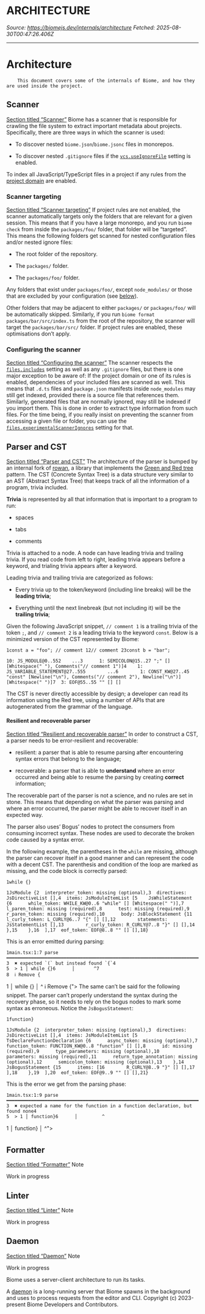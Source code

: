 # ARCHITECTURE

*Source: <https://biomejs.dev/internals/architecture>*
*Fetched: 2025-08-30T00:47:26.406Z*

***

# Architecture

```
    This document covers some of the internals of Biome, and how they are used inside the project.
```

## Scanner

[Section titled “Scanner”](#scanner)
Biome has a scanner that is responsible for crawling the file system to extract
important metadata about projects. Specifically, there are three ways in which
the scanner is used:

- To discover nested `biome.json`/`biome.jsonc` files in monorepos.

- To discover nested `.gitignore` files if the [`vcs.useIgnoreFile`](/reference/configuration/#vcsuseignorefile) setting is enabled.

To index all JavaScript/TypeScript files in a project if any rules from the
[project domain](/linter/domains/#project) are enabled.

### Scanner targeting

[Section titled “Scanner targeting”](#scanner-targeting)
If project rules are not enabled, the scanner automatically targets only the
folders that are relevant for a given session.
This means that if you have a large monorepo, and you run `biome check` from
inside the `packages/foo/` folder, that folder will be “targeted”. This means
the following folders get scanned for nested configuration files and/or nested ignore files:

- The root folder of the repository.

- The `packages/` folder.

- The `packages/foo/` folder.

Any folders that exist under `packages/foo/`, except `node_modules/` or
those that are excluded by your configuration (see
[below](#configuringthescanner)).

Other folders that may be adjacent to either `packages/` or `packages/foo/` will
be automatically skipped.
Similarly, if you run `biome format packages/bar/src/index.ts` from the root
of the repository, the scanner will target the `packages/bar/src/` folder.
If project rules are enabled, these optimisations don’t apply.

### Configuring the scanner

[Section titled “Configuring the scanner”](#configuring-the-scanner)
The scanner respects the
[`files.includes`](/reference/configuration/#filesincludes) setting as well as
any `.gitignore` files, but there is one major exception to be aware of:
If the project domain or one of its rules is enabled, dependencies of your
included files are scanned as well. This means that `.d.ts` files and
`package.json` manifests inside `node_modules` may still get indexed, provided
there is a source file that references them. Similarly, generated files that are
normally ignored, may still be indexed if you import them. This is done in order
to extract type information from such files.
For the time being, if you really insist on preventing the scanner from
accessing a given file or folder, you can use the
[`files.experimentalScannerIgnores`](/reference/configuration/#filesexperimentalscannerignores)
setting for that.

## Parser and CST

[Section titled “Parser and CST”](#parser-and-cst)
The architecture of the parser is bumped by an internal fork of [rowan](https://github.com/rust-analyzer/rowan), a library
that implements the [Green and Red tree](https://learn.microsoft.com/en-us/archive/blogs/ericlippert/persistence-facades-and-roslyns-red-green-trees) pattern.
The CST (Concrete Syntax Tree) is a data structure very similar to an AST (Abstract Syntax Tree) that keeps track of all the information of a program, trivia included.

**Trivia** is represented by all that information that is important to a program to run:

- spaces

- tabs

- comments

Trivia is attached to a node. A node can have leading trivia and trailing trivia. If you read code from left to right, leading trivia appears before a keyword, and trialing trivia appears after a keyword.

Leading trivia and trailing trivia are categorized as follows:

- Every trivia up to the token/keyword (including line breaks) will be the **leading trivia**;

- Everything until the next linebreak (but not including it) will be the **trailing trivia**;

Given the following JavaScript snippet, `// comment 1` is a trailing trivia of the token `;`, and `// comment 2` is a leading trivia to the keyword `const`. Below is a minimized version of the CST represented by Biome:

```
1const a = "foo"; // comment 12// comment 23const b = "bar";
```

```
10: JS_MODULE@0..552    ...3      1: SEMICOLON@15..27 ";" [] [Whitespace(" "), Comments("// comment 1")]4    1: JS_VARIABLE_STATEMENT@27..555        ...6        1: CONST_KW@27..45 "const" [Newline("\n"), Comments("// comment 2"), Newline("\n")] [Whitespace(" ")]7  3: EOF@55..55 "" [] []
```

The CST is never directly accessible by design; a developer can read its information using the Red tree, using a number of APIs that are autogenerated from the grammar of the language.

#### Resilient and recoverable parser

[Section titled “Resilient and recoverable parser”](#resilient-and-recoverable-parser)
In order to construct a CST, a parser needs to be error-resilient and recoverable:

- resilient: a parser that is able to resume parsing after encountering syntax errors that belong to the language;

- recoverable: a parser that is able to **understand** where an error occurred and being able to resume the parsing by creating **correct** information;

The recoverable part of the parser is not a science, and no rules are set in stone. This means that depending on what the parser was parsing and where an error occurred, the parser might be able to recover itself in an expected way.

The parser also uses’ Bogus’ nodes to protect the consumers from consuming incorrect syntax. These nodes are used to decorate the broken code caused by a syntax error.

In the following example, the parentheses in the `while` are missing, although the parser can recover itself in a good manner and can represent the code with a decent CST. The parenthesis and condition of the loop are marked as missing, and the code block is correctly parsed:

```
1while {}
```

```
1JsModule {2  interpreter_token: missing (optional),3  directives: JsDirectiveList [],4  items: JsModuleItemList [5    JsWhileStatement {6      while_token: WHILE_KW@0..6 "while" [] [Whitespace(" ")],7      l_paren_token: missing (required),8      test: missing (required),9      r_paren_token: missing (required),10      body: JsBlockStatement {11        l_curly_token: L_CURLY@6..7 "{" [] [],12        statements: JsStatementList [],13        r_curly_token: R_CURLY@7..8 "}" [] [],14      },15    },16  ],17  eof_token: EOF@8..8 "" [] [],18}
```

This is an error emitted during parsing:

```
1main.tsx:1:7 parse ━━━━━━━━━━━━━━━━━━━━━━━━━━━━━━━━━━━━━━━━━━━━━━━━━━━━━━━━━━━━━━━━━━━━━━━━━━━━━━━━━2
3  ✖ expected `(` but instead found `{`4
5  > 1 │ while {}6      │       ^7
8  ℹ Remove {
```

1 │ while {}      │       ^  ℹ Remove {">
The same can’t be said for the following snippet. The parser can’t properly understand the syntax during the recovery phase, so it needs to rely on the bogus nodes to mark some syntax as erroneous. Notice the `JsBogusStatement`:

```
1function}
```

```
1JsModule {2  interpreter_token: missing (optional),3  directives: JsDirectiveList [],4  items: JsModuleItemList [5    TsDeclareFunctionDeclaration {6      async_token: missing (optional),7      function_token: FUNCTION_KW@0..8 "function" [] [],8      id: missing (required),9      type_parameters: missing (optional),10      parameters: missing (required),11      return_type_annotation: missing (optional),12      semicolon_token: missing (optional),13    },14    JsBogusStatement {15      items: [16        R_CURLY@8..9 "}" [] [],17      ],18    },19  ],20  eof_token: EOF@9..9 "" [] [],21}
```

This is the error we get from the parsing phase:

```
1main.tsx:1:9 parse ━━━━━━━━━━━━━━━━━━━━━━━━━━━━━━━━━━━━━━━━━━━━━━━━━━━━━━━━━━━━━━━━━━━━━━━━━━━━━━━━━2
3  ✖ expected a name for the function in a function declaration, but found none4
5  > 1 │ function}6      │         ^
```

1 │ function}      │         ^">

## Formatter

[Section titled “Formatter”](#formatter)
Note

Work in progress

## Linter

[Section titled “Linter”](#linter)
Note

Work in progress

## Daemon

[Section titled “Daemon”](#daemon)
Note

Work in progress

Biome uses a server-client architecture to run its tasks.

A [daemon](https://en.wikipedia.org/wiki/Daemon_\(computing\)) is a long-running server
that Biome spawns in the background and uses to process requests from the editor and CLI.     Copyright (c) 2023-present Biome Developers and Contributors.
